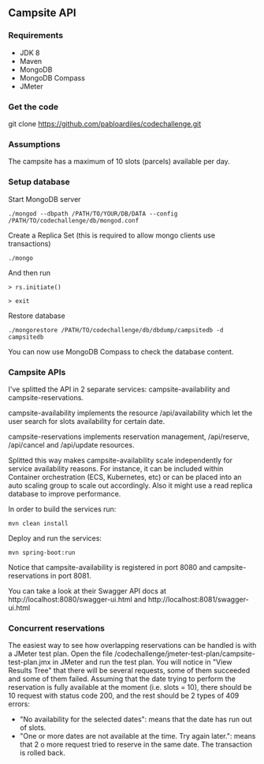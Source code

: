 ## Campsite API

### Requirements

- JDK 8
- Maven
- MongoDB
- MongoDB Compass
- JMeter

### Get the code

git clone https://github.com/pabloardiles/codechallenge.git

### Assumptions

The campsite has a maximum of 10 slots (parcels) available per day.

### Setup database

Start MongoDB server

```
./mongod --dbpath /PATH/TO/YOUR/DB/DATA --config /PATH/TO/codechallenge/db/mongod.conf
```

Create a Replica Set (this is required to allow mongo clients use transactions)

```
./mongo
```

And then run

```
> rs.initiate()
```
```
> exit
```

Restore database 

```
./mongorestore /PATH/TO/codechallenge/db/dbdump/campsitedb -d campsitedb
```
You can now use MongoDB Compass to check the database content.

### Campsite APIs

I've splitted the API in 2 separate services: campsite-availability and campsite-reservations.

campsite-availability implements the resource /api/availability which let the user search for slots availability for certain date.

campsite-reservations implements reservation management, /api/reserve, /api/cancel and /api/update resources.

Splitted this way makes campsite-availability scale independently for service availability reasons. For instance, it can be included within Container orchestration (ECS, Kubernetes, etc) or can be placed into an auto scaling group to scale out accordingly. Also it might use a read replica database to improve performance.

In order to build the services run:

```
mvn clean install
```

Deploy and run the services:

```
mvn spring-boot:run
```

Notice that campsite-availability is registered in port 8080 and campsite-reservations in port 8081.

You can take a look at their Swagger API docs at http://localhost:8080/swagger-ui.html and http://localhost:8081/swagger-ui.html


### Concurrent reservations

The easiest way to see how overlapping reservations can be handled is with a JMeter test plan.
Open the file /codechallenge/jmeter-test-plan/campsite-test-plan.jmx in JMeter and run the test plan.
You will notice in "View Results Tree" that there will be several requests, some of them succeeded and some of them failed.
Assuming that the date trying to perform the reservation is fully available at the moment (i.e. slots = 10), there should be 10 request with status code 200, and the rest should be 2 types of 409 errors:  
- "No availability for the selected dates": means that the date has run out of slots.
- "One or more dates are not available at the time. Try again later.": means that 2 o more request tried to reserve in the same date. The transaction is rolled back.

